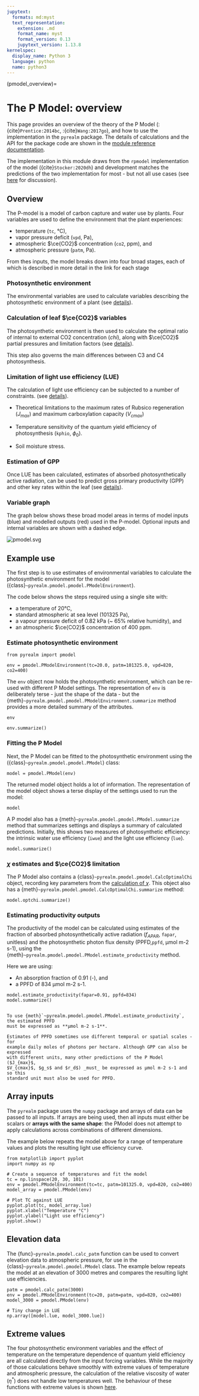 ```yaml
---
jupytext:
  formats: md:myst
  text_representation:
    extension: .md
    format_name: myst
    format_version: 0.13
    jupytext_version: 1.13.8
kernelspec:
  display_name: Python 3
  language: python
  name: python3
---
```


<!-- markdownlint-disable-next-line MD041 -->
(pmodel_overview)=

# The P Model: overview

This page provides an overview of the theory of the P Model (:{cite}`Prentice:2014bc`,
:{cite}`Wang:2017go`), and how to use the implementation in the `pyrealm` package. The
details of calculations and the API for the package code are shown in the [module
reference documentation](../api/pmodel_api).

The implementation in this module draws from the `rpmodel` implementation of the model
({cite}`Stocker:2020dh`) and development matches the predictions of the two
implementation for most - but not all use cases (see [here](pmodel_details/rpmodel) for
discussion).

## Overview

The P-model is a model of carbon capture and water use by plants. Four
variables are used to define the environment that the plant experiences:

- temperature (`tc`, °C),
- vapor pressure deficit (`vpd`, Pa),
- atmospheric $\ce{CO2}$ concentration (`co2`, ppm), and
- atmospheric pressure (`patm`, Pa).

From thes inputs, the model breaks down into four broad stages, each of which
is described in more detail in the link for each stage

### Photosynthetic environment

The environmental variables are used to calculate variables describing the
photosynthetic environment of a plant (see
[details](pmodel_details/photosynthetic_environment)).

### Calculation of leaf $\ce{CO2}$ variables

The photosynthetic environment is then used to calculate the optimal ratio of
internal to external CO2 concentration ($chi$), along with $\ce{CO2}$ partial
pressures and limitation factors (see [details](pmodel_details/optimal_chi)).

This step also governs the main differences between C3 and C4 photosynthesis.

### Limitation of light use efficiency (LUE)

The calculation of light use efficiency can be subjected to a number of
constraints. (see [details](pmodel_details/lue_limitation)).

- Theoretical limitations to the maximum rates of Rubsico regeneration
   ($J_{max}$) and maximum carboxylation capacity ($V_{cmax}$)

- Temperature sensitivity of the quantum yield efficiency of photosynthesis
(`kphio`, $\phi_0$).

- Soil moisture stress.

### Estimation of GPP

Once LUE has been calculated, estimates of absorbed photosynthetically active
radiation, can be used to predict gross primary productivity (GPP) and other key
rates within the leaf (see [details](pmodel_details/estimating-productivity)).

### Variable graph

The graph below shows these broad model areas in terms of model inputs (blue)
and modelled outputs (red) used in the P-model. Optional inputs and internal
variables are shown with a dashed edge.

![pmodel.svg](pmodel.svg)

## Example use

The first step is to use estimates of environmental variables to calculate the
photosynthetic environment for the model
({class}`~pyrealm.pmodel.pmodel.PModelEnvironment`).

The code below shows the steps required using a single site with:

- a temperature of 20°C,
- standard atmospheric at sea level (101325 Pa),
- a vapour pressure deficit of 0.82 kPa (~ 65% relative humidity), and
- an atmospheric $\ce{CO2}$ concentration of 400 ppm.

### Estimate photosynthetic environment

```{code-cell}
from pyrealm import pmodel

env = pmodel.PModelEnvironment(tc=20.0, patm=101325.0, vpd=820, co2=400)
```

The `env` object now holds the photosynthetic environment, which can be re-used
with different P Model settings. The representation of `env` is deliberately
terse - just the shape of the data - but the
{meth}`~pyrealm.pmodel.pmodel.PModelEnvironment.summarize` method provides a
more detailed summary of the attributes.

```{code-cell}
env
```

```{code-cell}
env.summarize()
```

### Fitting the P Model

Next, the P Model can be fitted to the photosynthetic environment using the
({class}`~pyrealm.pmodel.pmodel.PModel`) class:

```{code-cell}
model = pmodel.PModel(env)
```

The returned model object holds a lot of information. The representation of the
model object shows a terse display of the settings used to run the model:

```{code-cell}
model
```

A P model also has a {meth}`~pyrealm.pmodel.pmodel.PModel.summarize` method
that summarizes settings and displays a summary of calculated predictions.
Initially, this shows two measures of photosynthetic efficiency: the intrinsic
water use efficiency (``iwue``) and the light use efficiency (``lue``).

```{code-cell}
model.summarize()
```

### $\chi$ estimates and $\ce{CO2}$ limitation

The P Model also contains a {class}`~pyrealm.pmodel.pmodel.CalcOptimalChi` object,
recording key parameters from the [calculation of $\chi$](pmodel_details/optimal_chi).
This object also has a {meth}`~pyrealm.pmodel.pmodel.CalcOptimalChi.summarize` method:

```{code-cell}
model.optchi.summarize()
```

### Estimating productivity outputs

The productivity of the model can be calculated using estimates of the fraction
of absorbed photosynthetically active radiation ($f_{APAR}$, `fapar`, unitless)
and the photosynthetic photon flux density (PPFD,`ppfd`, µmol m-2 s-1), using the
{meth}`~pyrealm.pmodel.pmodel.PModel.estimate_productivity` method.

Here we are using:

- An absorption fraction of 0.91 (-), and
- a PPFD of 834 µmol m-2 s-1.

```{code-cell}
model.estimate_productivity(fapar=0.91, ppfd=834)
model.summarize()
```

```{warning}

To use {meth}`~pyrealm.pmodel.pmodel.PModel.estimate_productivity`, the estimated PPFD
must be expressed as **µmol m-2 s-1**.

Estimates of PPFD sometimes use different temporal or spatial scales - for
example daily moles of photons per hectare. Although GPP can also be expressed
with different units, many other predictions of the P Model ($J_{max}$,
$V_{cmax}$, $g_s$ and $r_d$) _must_ be expressed as µmol m-2 s-1 and so this
standard unit must also be used for PPFD.
```

## Array inputs

The `pyrealm` package uses the `numpy` package and arrays
of data can be passed to all inputs. If arrays are being used, then all inputs
must either be scalars or **arrays with the same shape**: the PModel does not
attempt to apply calculations across combinations of different dimensions.

The example below repeats the model above for a range of temperature values and
plots the resulting light use efficiency curve.

```{code-cell}
from matplotlib import pyplot
import numpy as np

# Create a sequence of temperatures and fit the model
tc = np.linspace(20, 30, 101)
env = pmodel.PModelEnvironment(tc=tc, patm=101325.0, vpd=820, co2=400)
model_array = pmodel.PModel(env)

# Plot TC against LUE
pyplot.plot(tc, model_array.lue)
pyplot.xlabel("Temperature °C")
pyplot.ylabel("Light use efficiency")
pyplot.show()
```

## Elevation data

The {func}`~pyrealm.pmodel.calc_patm` function can be used to convert elevation
data to atmospheric pressure, for use in the {class}`~pyrealm.pmodel.pmodel.PModel`
class. The example below repeats the model at an elevation of 3000 metres and
compares the resulting light use efficiencies.

```{code-cell}
patm = pmodel.calc_patm(3000)
env = pmodel.PModelEnvironment(tc=20, patm=patm, vpd=820, co2=400)
model_3000 = pmodel.PModel(env)

# Tiny change in LUE
np.array([model.lue, model_3000.lue])
```

## Extreme values

The four photosynthetic environment variables and the effect of temperature
on the temperature dependence of quantum yield efficiency are all calculated
directly from the input forcing variables. While the majority of those calculations
behave smoothly with extreme values of temperature and atmospheric pressure,
the calculation of the relative viscosity of water ($\eta^*$) does not handle
low temperatures well. The behaviour of these functions with extreme values
is shown [here](pmodel_details/extreme_values).
